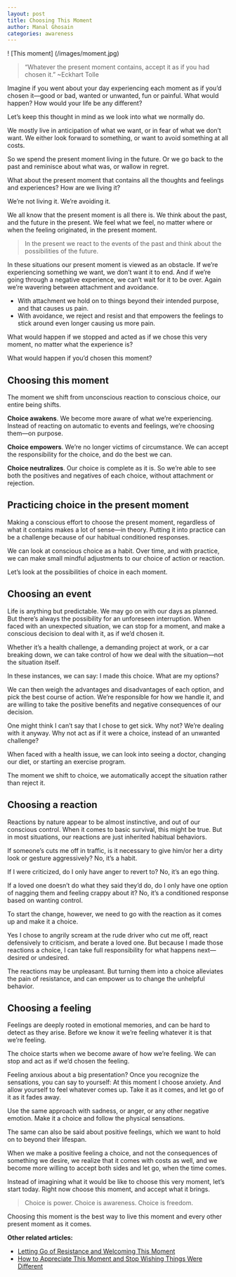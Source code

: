 ```yaml
---
layout: post
title: Choosing This Moment
author: Manal Ghosain
categories: awareness
---
```


! [This moment] (/images/moment.jpg)

> “Whatever the present moment contains, accept it as if you had chosen it.” ~Eckhart Tolle

Imagine if you went about your day experiencing each moment as if you’d chosen it—good or bad, wanted or unwanted, fun or painful. What would happen? How would your life be any different?

Let’s keep this thought in mind as we look into what we normally do.

We mostly live in anticipation of what we want, or in fear of what we don’t want. We either look forward to something, or want to avoid something at all costs.

So we spend the present moment living in the future. Or we go back to the past and reminisce about what was, or wallow in regret.

What about the present moment that contains all the thoughts and feelings and experiences? How are we living it?

We’re not living it. We’re avoiding it.

We all know that the present moment is all there is. We think about the past, and the future in the present. We feel what we feel, no matter where or when the feeling originated, in the present moment.

> In the present we react to the events of the past and think about the possibilities of the future.

In these situations our present moment is viewed as an obstacle. If we’re experiencing something we want, we don’t want it to end. And if we’re going through a negative experience, we can’t wait for it to be over. Again we’re wavering between attachment and avoidance.

- With attachment we hold on to things beyond their intended purpose, and that causes us pain.
- With avoidance, we reject and resist and that empowers the feelings to stick around even longer causing us more pain.

What would happen if we stopped and acted as if we chose this very moment, no matter what the experience is?

What would happen if you’d chosen this moment?

## Choosing this moment

The moment we shift from unconscious reaction to conscious choice, our entire being shifts.

**Choice awakens**. We become more aware of what we’re experiencing. Instead of reacting on automatic to events and feelings, we’re choosing them—on purpose.

**Choice empowers**. We’re no longer victims of circumstance. We can accept the responsibility for the choice, and do the best we can.

**Choice neutralizes**. Our choice is complete as it is. So we’re able to see both the positives and negatives of each choice, without attachment or rejection.

## Practicing choice in the present moment

Making a conscious effort to choose the present moment, regardless of what it contains makes a lot of sense—in theory. Putting it into practice can be a challenge because of our habitual conditioned responses.

We can look at conscious choice as a habit. Over time, and with practice, we can make small mindful adjustments to our choice of action or reaction.

Let’s look at the possibilities of choice in each moment.

## Choosing an event

Life is anything but predictable. We may go on with our days as planned. But there’s always the possibility for an unforeseen interruption. When faced with an unexpected situation, we can stop for a moment, and make a conscious decision to deal with it, as if we’d chosen it.

Whether it’s a health challenge, a demanding project at work, or a car breaking down, we can take control of how we deal with the situation—not the situation itself.

In these instances, we can say: I made this choice. What are my options?

We can then weigh the advantages and disadvantages of each option, and pick the best course of action. We’re responsible for how we handle it, and are willing to take the positive benefits and negative consequences of our decision.

One might think I can’t say that I chose to get sick. Why not? We’re dealing with it anyway. Why not act as if it were a choice, instead of an unwanted challenge?

When faced with a health issue, we can look into seeing a doctor, changing our diet, or starting an exercise program.

The moment we shift to choice, we automatically accept the situation rather than reject it.

## Choosing a reaction

Reactions by nature appear to be almost instinctive, and out of our conscious control. When it comes to basic survival, this might be true. But in most situations, our reactions are just inherited habitual behaviors.

If someone’s cuts me off in traffic, is it necessary to give him/or her a dirty look or gesture aggressively? No, it’s a habit.

If I were criticized, do I only have anger to revert to? No, it’s an ego thing.

If a loved one doesn’t do what they said they’d do, do I only have one option of nagging them and feeling crappy about it? No, it’s a conditioned response based on wanting control.

To start the change, however, we need to go with the reaction as it comes up and make it a choice.

Yes I chose to angrily scream at the rude driver who cut me off, react defensively to criticism, and berate a loved one. But because I made those reactions a choice, I can take full responsibility for what happens next—desired or undesired.

The reactions may be unpleasant. But turning them into a choice alleviates the pain of resistance, and can empower us to change the unhelpful behavior.

## Choosing a feeling

Feelings are deeply rooted in emotional memories, and can be hard to detect as they arise. Before we know it we’re feeling whatever it is that we’re feeling.

The choice starts when we become aware of how we’re feeling. We can stop and act as if we’d chosen the feeling.

Feeling anxious about a big presentation? Once you recognize the sensations, you can say to yourself: At this moment I choose anxiety. And allow yourself to feel whatever comes up. Take it as it comes, and let go of it as it fades away.

Use the same approach with sadness, or anger, or any other negative emotion. Make it a choice and follow the physical sensations.

The same can also be said about positive feelings, which we want to hold on to beyond their lifespan.

When we make a positive feeling a choice, and not the consequences of something we desire, we realize that it comes with costs as well, and we become more willing to accept both sides and let go, when the time comes.

Instead of imagining what it would be like to choose this very moment, let’s start today. Right now choose this moment, and accept what it brings.

> Choice is power. Choice is awareness. Choice is freedom.

Choosing this moment is the best way to live this moment and every other present moment as it comes.

**Other related articles:**

- [Letting Go of Resistance and Welcoming This Moment](/welcoming-this-moment)
- [How to Appreciate This Moment and Stop Wishing Things Were Different](/appreciate-this-moment)
